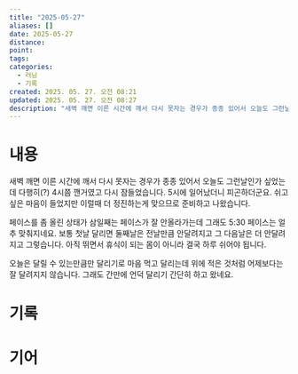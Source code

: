 ```yaml
---
title: "2025-05-27"
aliases: []
date: 2025-05-27
distance:
point:
tags:
categories:
  - 러닝
  - 기록
created: 2025. 05. 27. 오전 08:21
updated: 2025. 05. 27. 오전 08:27
description: "새벽 깨면 이른 시간에 깨서 다시 못자는 경우가 종종 있어서 오늘도 그런날인가 싶었는데 다행히(?) 4시쯤 깬거였고 다시 잠들었습니다. 5시에 일어났더니 피곤하더군요. 쉬고 싶은 마음이 들었지만 이럴때 더 정진하는게 맞으므로 준비하고 나왔습니다. 페이스를 좀 올린 상태가 삼일째는 페이스"
---
```


# 내용

새벽 깨면 이른 시간에 깨서 다시 못자는 경우가 종종 있어서 오늘도 그런날인가 싶었는데 다행히(?) 4시쯤 깬거였고 다시 잠들었습니다. 5시에 일어났더니 피곤하더군요. 쉬고 싶은 마음이 들었지만 이럴때 더 정진하는게 맞으므로 준비하고 나왔습니다.

페이스를 좀 올린 상태가 삼일째는 페이스가 잘 안올라가는데 그래도 5:30 페이스는 얼추 맞춰지네요. 보통 첫날 달리면 둘째날은 전날만큼 안달려지고 그 다음날은 더 안달려지고 그렇습니다. 아직 뛰면서 휴식이 되는 몸이 아니라 결국 하루 쉬어야 됩니다.

오늘은 달릴 수 있는만큼만 달리기로 마음 먹고 달리는데 위에 적은 것처럼 어제보다는 잘 달려지지 않습니다. 그래도 간만에 언덕 달리기 간단히 하고 왔네요.

# 기록

# 기어
